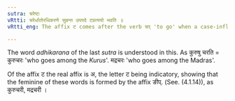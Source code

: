 ```yaml
---
sutra: चरेष्टः
vRtti: चरेर्धातोरधिकरणे सुबन्त उपपदे टप्रत्ययो भवति ॥
vRtti_eng: The affix ट comes after the verb चर् 'to go' when a case-inflected word in composition with it, denotes location.

---
```

The word _adhikarana_ of the last _sutra_ is understood in this. As कुरुषु चरति = कुरुचरः 'who goes among the _Kurus_'. मद्रचरः 'who goes among the Madras'.

Of the affix ट the real affix is अ, the letter ट being indicatory, showing that the feminine of these words is formed by the affix ङीप्. (See. (4.1.14)), as कुरुचरी, मद्रचरी ।  